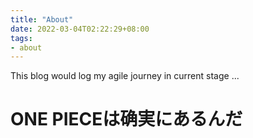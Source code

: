 ```yaml
---
title: "About"
date: 2022-03-04T02:22:29+08:00
tags:
- about
---
```


This blog would log my agile journey in current stage ...

# ONE PIECEは确実にあるんだ
